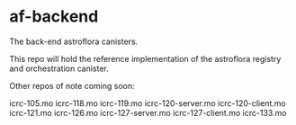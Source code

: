 # af-backend

The back-end astroflora canisters.

This repo will hold the reference implementation of the astroflora registry and orchestration canister.

Other repos of note coming soon:

icrc-105.mo
icrc-118.mo
icrc-119.mo
icrc-120-server.mo
icrc-120-client.mo
icrc-121.mo
icrc-126.mo
icrc-127-server.mo
icrc-127-client.mo
icrc-133.mo
